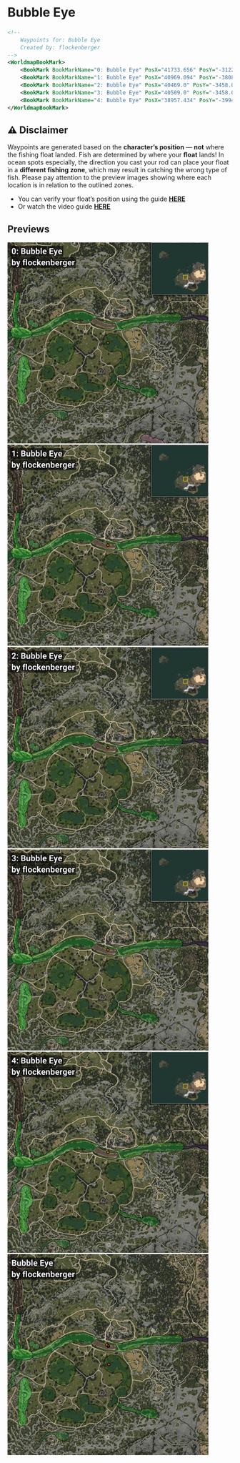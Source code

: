# Bubble Eye
```xml
<!--
    Waypoints for: Bubble Eye
    Created by: flockenberger
-->
<WorldmapBookMark>
    <BookMark BookMarkName="0: Bubble Eye" PosX="41733.656" PosY="-3122.8938" PosZ="-74909.47" />
    <BookMark BookMarkName="1: Bubble Eye" PosX="40969.094" PosY="-3808.8616" PosZ="-52632.75" />
    <BookMark BookMarkName="2: Bubble Eye" PosX="40469.0" PosY="-3458.0" PosZ="-51745.0" />
    <BookMark BookMarkName="3: Bubble Eye" PosX="40509.0" PosY="-3458.0" PosZ="-51747.0" />
    <BookMark BookMarkName="4: Bubble Eye" PosX="38957.434" PosY="-3994.0173" PosZ="-50841.523" />
</WorldmapBookMark>
```

## ⚠️ Disclaimer
Waypoints are generated based on the __**character’s position**__ — __not__ where the fishing float landed.
Fish are determined by where your **float** lands!
In ocean spots especially, the direction you cast your rod can place your float in a **different fishing zone**, which may result in catching the wrong type of fish.
Please pay attention to the preview images showing where each location is in relation to the outlined zones.

- You can verify your float’s position using the guide [**HERE**](https://flockenberger.github.io/bdo-fish-position/)
- Or watch the video guide [**HERE**](https://youtu.be/t-VXcRoNojk)

## Previews
<img src="./Bubble Eye_0_Preview.webp" width="450"/> <img src="./Bubble Eye_1_Preview.webp" width="450"/> <img src="./Bubble Eye_2_Preview.webp" width="450"/> <img src="./Bubble Eye_3_Preview.webp" width="450"/> <img src="./Bubble Eye_4_Preview.webp" width="450"/> <img src="./Bubble Eye_Preview.webp" width="450"/> 